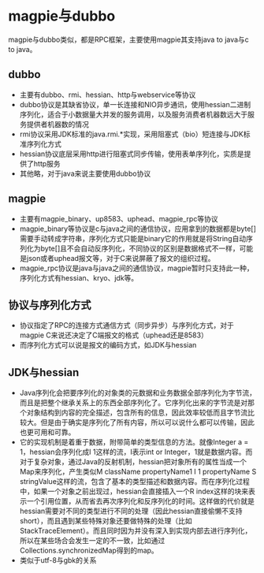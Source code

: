 # magpie与dubbo
magpie与dubbo类似，都是RPC框架，主要使用magpie其支持java to java与c to java。
## dubbo
- 主要有dubbo、rmi、hessian、http与webservice等协议
- dubbo协议是其缺省协议，单一长连接和NIO异步通讯，使用hessian二进制序列化，适合于小数据量大并发的服务调用，以及服务消费者机器数远大于服务提供者机器数的情况 
- rmi协议采用JDK标准的java.rmi.*实现，采用阻塞式（bio）短连接与JDK标准序列化方式
- hessian协议底层采用http进行阻塞式同步传输，使用表单序列化，实质是提供了http服务
- 其他略，对于java来说主要使用dubbo协议
## magpie
- 主要有magpie_binary、up8583、uphead、magpie_rpc等协议
- magpie_binary等协议是c与java之间的通信协议，应用拿到的数据都是byte[]需要手动转成字符串，序列化方式只能是binary它的作用就是将String自动序列化为byte[]且不会自动反序列化，不同协议的区别是数据格式不一样，可能是json或者uphead报文等，对于C来说屏蔽了报文的组织过程。
- magpie_rpc协议是java与java之间的通信协议，magpie暂时只支持此一种，序列化方式有hessian、kryo、jdk等。
## 协议与序列化方式
- 协议指定了RPC的连接方式通信方式（同步异步）与序列化方式，对于magpie C来说还决定了C端报文的格式（uphead还是8583）
- 而序列化方式可以说是报文的编码方式，如JDK与hessian
## JDK与hessian
- Java序列化会把要序列化的对象类的元数据和业务数据全部序列化为字节流，而且是把整个继承关系上的东西全部序列化了。它序列化出来的字节流是对那个对象结构到内容的完全描述，包含所有的信息，因此效率较低而且字节流比较大。但是由于确实是序列化了所有内容，所以可以说什么都可以传输，因此也更可用和可靠。
- 它的实现机制是着重于数据，附带简单的类型信息的方法。就像Integer a = 1，hessian会序列化成I 1这样的流，I表示int or Integer，1就是数据内容。而对于复杂对象，通过Java的反射机制，hessian把对象所有的属性当成一个Map来序列化，产生类似M className propertyName1 I 1 propertyName S stringValue这样的流，包含了基本的类型描述和数据内容。而在序列化过程中，如果一个对象之前出现过，hessian会直接插入一个R index这样的块来表示一个引用位置，从而省去再次序列化和反序列化的时间。这样做的代价就是hessian需要对不同的类型进行不同的处理（因此hessian直接偷懒不支持short），而且遇到某些特殊对象还要做特殊的处理（比如StackTraceElement）。而且同时因为并没有深入到实现内部去进行序列化，所以在某些场合会发生一定的不一致，比如通过Collections.synchronizedMap得到的map。
- 类似于utf-8与gbk的关系